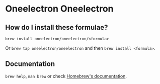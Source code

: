 # Oneelectron Oneelectron

## How do I install these formulae?

`brew install oneelectron/oneelectron/<formula>`

Or `brew tap oneelectron/oneelectron` and then `brew install <formula>`.

## Documentation

`brew help`, `man brew` or check [Homebrew's documentation](https://docs.brew.sh).
